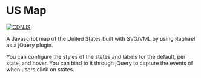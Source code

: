 # US Map #

[![CDNJS](https://img.shields.io/cdnjs/v/us-map.svg)](https://cdnjs.com/libraries/us-map)

A Javascript map of the United States built with SVG/VML by using Raphael as a jQuery plugin.

You can configure the styles of the states and labels for the default, per state, and hover. You can bind to it through jQuery to capture the events of when users click on states.

 
